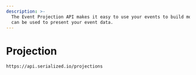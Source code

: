 ```yaml
---
description: >-
  The Event Projection API makes it easy to use your events to build models that
  can be used to present your event data.
---
```


# Projection

```text
https://api.serialized.io/projections
```



